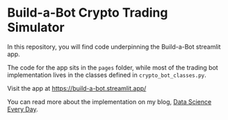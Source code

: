 # Build-a-Bot Crypto Trading Simulator

In this repository, you will find code underpinning the Build-a-Bot streamlit app.

The code for the app sits in the `pages` folder, while most of the trading bot implementation lives in the classes defined in `crypto_bot_classes.py`.

Visit the app at https://build-a-bot.streamlit.app/

You can read more about the implementation on my blog, [Data Science Every Day](https://dsed.uk/posts/cryptobot_data/).

